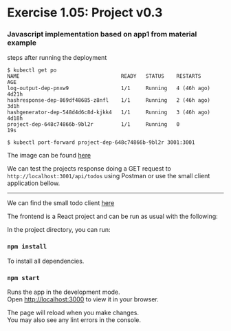 # Exercise 1.05: Project v0.3

### Javascript implementation based on app1 from material example

steps after running the deployment

```
$ kubectl get po
NAME                                 READY   STATUS    RESTARTS      AGE
log-output-dep-pnxw9                 1/1     Running   4 (46h ago)   4d21h
hashresponse-dep-869df48685-z8nfl    1/1     Running   2 (46h ago)   3d1h
hashgenerator-dep-548d4d6c8d-kjkk4   1/1     Running   3 (46h ago)   4d18h
project-dep-648c74866b-9bl2r         1/1     Running   0             19s
```

```
$ kubectl port-forward project-dep-648c74866b-9bl2r 3001:3001
```

The image can be found [here](https://hub.docker.com/r/sirpacoder/project)

We can test the projects response doing a GET request to `http://localhost:3001/api/todos` using Postman or use the small client application bellow.
___

We can find the small todo client [here](./project//client/)

The frontend is a React project and can be run as usual with the following:

In the project directory, you can run:

### `npm install`
To install all dependencies.

### `npm start`

Runs the app in the development mode.\
Open [http://localhost:3000](http://localhost:3000) to view it in your browser.

The page will reload when you make changes.\
You may also see any lint errors in the console.